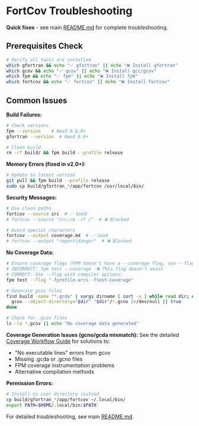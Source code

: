 # FortCov Troubleshooting

**Quick fixes** - see main [README.md](../../README.md) for complete troubleshooting.

## Prerequisites Check

```bash
# Verify all tools are installed
which gfortran && echo "✅ gfortran" || echo "❌ Install gfortran"
which gcov && echo "✅ gcov" || echo "❌ Install gcc/gcov" 
which fpm && echo "✅ fpm" || echo "❌ Install fpm"
which fortcov && echo "✅ fortcov" || echo "❌ Install fortcov"
```

## Common Issues

**Build Failures:**
```bash
# Check versions  
fpm --version    # Need 0.8.0+
gfortran --version  # Need 9.0+

# Clean build
rm -rf build/ && fpm build --profile release
```

**Memory Errors (fixed in v2.0+):**
```bash
# Update to latest version
git pull && fpm build --profile release
sudo cp build/gfortran_*/app/fortcov /usr/local/bin/
```

**Security Messages:**
```bash
# Use clean paths
fortcov --source src  # ✅ Good
# fortcov --source "src;rm -rf /"  # ❌ Blocked

# Avoid special characters  
fortcov --output coverage.md  # ✅ Good
# fortcov --output "report|danger"  # ❌ Blocked
```

**No Coverage Data:**
```bash
# Ensure coverage flags (FPM doesn't have a --coverage flag, use --flag)
# INCORRECT: fpm test --coverage  ❌ This flag doesn't exist
# CORRECT: Use --flag with compiler options:
fpm test --flag "-fprofile-arcs -ftest-coverage"

# Generate gcov files
find build -name "*.gcda" | xargs dirname | sort -u | while read dir; do
  gcov --object-directory="$dir" "$dir"/*.gcno 2>/dev/null || true
done

# Check for .gcov files
ls -la *.gcov || echo "No coverage data generated"
```

**Coverage Generation Issues (gcno/gcda mismatch):**
See the detailed [Coverage Workflow Guide](coverage-workflow.md) for solutions to:
- "No executable lines" errors from gcov
- Missing .gcda or .gcno files  
- FPM coverage instrumentation problems
- Alternative compilation methods

**Permission Errors:**
```bash
# Install to user directory instead
cp build/gfortran_*/app/fortcov ~/.local/bin/
export PATH=$HOME/.local/bin:$PATH
```

For detailed troubleshooting, see main [README.md](../../README.md).